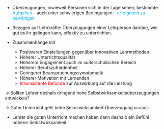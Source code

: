 - Überzeugungen, inwieweit Personen sich in der Lage sehen, bestimmte <span style="color:rgb(0, 176, 240)">Aufgaben</span> – auch unter schwierigen Bedingungen – <span style="color:rgb(0, 176, 240)">erfolgreich zu bewältigen</span>
- Bezogen auf Lehrkräfte: Überzeugungen einer Lehrperson darüber, wie gut es ihr gelingen kann, effektiv zu unterrichten.

- Zusammenhänge mit 
	- Positiveren Einstellungen gegenüber innovativen Lehrmethoden
	- Höherer Unterrichtsqualität
	- Höherem Engagement auch im außerschulischen Bereich
	- Höherer Berufszufriedenheit 
	- Geringerer Beanspruchungssymptomatik 
	- Höherer Motivation mit Lernenden
	- <span style="color:rgb(255, 0, 0)">Inkonsistente Befunde </span>zur Auswirkung auf die Leistung

-> Sollten Lehrer deshalb dringend hohe Selbstwirksamkeitsüberzeugungen entwickeln?

-> Guter Unterricht geht hohe Selbstwirksamkeit-Überzeugung voraus:
- Lehrer die guten Unterricht machen haben dann deshalb ein Gefühl höherer Selbstwirksamkeit